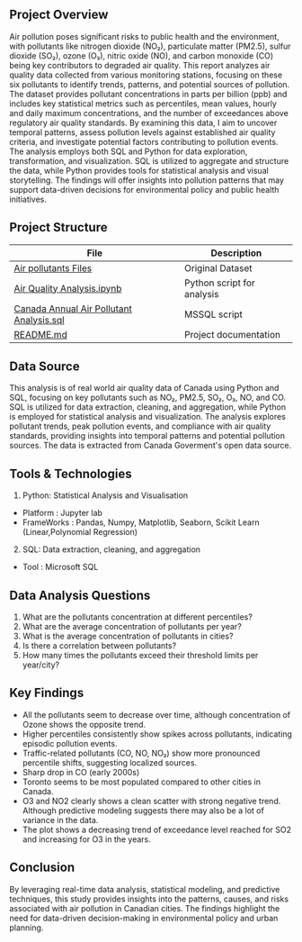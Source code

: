 ## Project Overview
Air pollution poses significant risks to public health and the environment, with pollutants like nitrogen dioxide (NO₂), particulate matter (PM2.5), sulfur dioxide (SO₂), ozone (O₃), nitric oxide (NO), and carbon monoxide (CO) being key contributors to degraded air quality. This report analyzes air quality data collected from various monitoring stations, focusing on these six pollutants to identify trends, patterns, and potential sources of pollution.
The dataset provides pollutant concentrations in parts per billion (ppb) and includes key statistical metrics such as percentiles, mean values, hourly and daily maximum concentrations, and the number of exceedances above regulatory air quality standards. By examining this data, I aim to uncover temporal patterns, assess pollution levels against established air quality criteria, and investigate potential factors contributing to pollution events.
The analysis employs both SQL and Python for data exploration, transformation, and visualization. SQL is utilized to aggregate and structure the data, while Python provides tools for statistical analysis and visual storytelling. The findings will offer insights into pollution patterns that may support data-driven decisions for environmental policy and public health initiatives.

## Project Structure

| File                       | Description                                      |
|----------------------------|--------------------------------------------------|
| [Air pollutants Files](https://open.canada.ca/data/en/dataset/e5018406-cb90-4ded-a826-3e756402a2db) | Original Dataset|
| [Air Quality Analysis.ipynb](https://github.com/ParikshitaJain/PortfolioProjects/blob/b27ccef484cbe93a8e1bb0362518003ec75cc2b7/2.%20Canada%20Air%20Pollutant%20Analysis/Air%20Quality%20Analysis.ipynb) |Python script for analysis|
| [Canada Annual Air Pollutant Analysis.sql](https://github.com/ParikshitaJain/PortfolioProjects/blob/184123094a04b13e526d1f4669d53f2d7a0b414a/2.%20Canada%20Air%20Pollutant%20Analysis/Canada%20Annual%20Air%20Pollutant%20Analysis.sql)| MSSQL script|
|[README.md](https://github.com/ParikshitaJain/PortfolioProjects/blob/b4db667dac446cd55d5558311e21e911e5c3264f/MoMA%20Art%20Collection%20Analysis/README.md)                | Project documentation          |

## Data Source
﻿This analysis is of real world air quality data of Canada using Python and SQL, focusing on key pollutants such as NO₂, PM2.5, SO₂, O₃, NO, and CO.  SQL is utilized for data extraction, cleaning, and aggregation, while Python is employed for statistical analysis and visualization. The analysis explores pollutant trends, peak pollution events, and compliance with air quality standards, providing insights into temporal patterns and potential pollution sources. The data is extracted from Canada Goverment's open data source.

## Tools & Technologies
1. Python: Statistical Analysis and Visualisation
  - Platform : Jupyter lab
  -	FrameWorks : Pandas, Numpy, Matplotlib, Seaborn, Scikit Learn (Linear,Polynomial Regression)

2. SQL: Data extraction, cleaning, and aggregation
  - Tool : Microsoft SQL

## Data Analysis Questions
1. What are the pollutants concentration at different percentiles?
2. What are the average concentration of pollutants per year? 
3. What is the average concentration of pollutants in cities?
4. Is there a correlation between pollutants?
5. How many times the pollutants exceed their threshold limits per year/city? 

## Key Findings
- All the pollutants seem to decrease over time, although concentration of Ozone shows the opposite trend.
- Higher percentiles consistently show spikes across pollutants, indicating episodic pollution events.
- Traffic-related pollutants (CO, NO, NO₂) show more pronounced percentile shifts, suggesting localized sources.
- Sharp drop in CO (early 2000s)
- Toronto seems to be most populated compared to other cities in Canada.
- O3 and NO2 clearly shows a clean scatter with strong negative trend. Although predictive modeling suggests there may also be a lot of variance in the data. 
- The plot shows a decreasing trend of exceedance level reached for SO2 and increasing for O3 in the years.

## Conclusion

By leveraging real-time data analysis, statistical modeling, and predictive techniques, this study provides insights into the patterns, causes, and risks associated with air pollution in Canadian cities. The findings highlight the need for data-driven decision-making in environmental policy and urban planning. 

